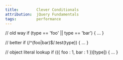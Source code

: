 ```yaml
---
title:        Clever Conditionals
attribution:  jQuery Fundamentals
tags:         performance
---
```

<javascript>

// old way
if (type == 'foo' || type == 'bar') { ... }

// better
if (/^(foo|bar)$/.test(type)) { ... }

// object literal lookup
if (({ foo : 1, bar : 1 })[type]) { ... }
</javascript>
